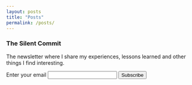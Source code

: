 ```yaml
---
layout: posts
title: "Posts"
permalink: /posts/
---
```


### The Silent Commit
The newsletter where I share my experiences, lessons learned and other things I find interesting.

<form
  action="https://buttondown.com/api/emails/embed-subscribe/SilentCommit"
  method="post"
  target="popupwindow"
  onsubmit="window.open('https://buttondown.com/SilentCommit', 'popupwindow')"
  class="embeddable-buttondown-form">
  <label for="bd-email">Enter your email</label>
  <input type="email" name="email" id="bd-email" />
  
  <input type="submit" value="Subscribe" />
</form>
